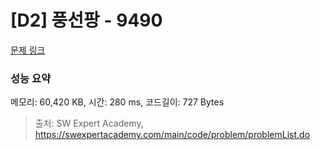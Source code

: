 # [D2] 풍선팡 - 9490 

[문제 링크](https://swexpertacademy.com/main/code/problem/problemDetail.do?contestProbId=AXAerAPaVXMDFARP) 

### 성능 요약

메모리: 60,420 KB, 시간: 280 ms, 코드길이: 727 Bytes



> 출처: SW Expert Academy, https://swexpertacademy.com/main/code/problem/problemList.do